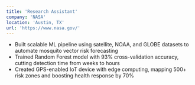 ```yaml
---
title: 'Research Assistant'
company: 'NASA'
location: 'Austin, TX'
url: 'https://www.nasa.gov/'
---
```


- Built scalable ML pipeline using satellite, NOAA, and GLOBE datasets to automate mosquito vector risk forecasting
- Trained Random Forest model with 93% cross-validation accuracy, cutting detection time from weeks to hours
- Created GPS-enabled IoT device with edge computing, mapping 500+ risk zones and boosting health response by 70%
